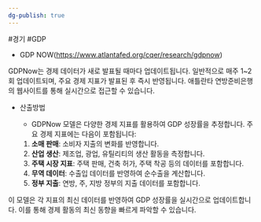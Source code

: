```yaml
---
dg-publish: true
---
```

#경기 #GDP

- GDP NOW(https://www.atlantafed.org/cqer/research/gdpnow)

GDPNow는 경제 데이터가 새로 발표될 때마다 업데이트됩니다. 일반적으로 매주 1~2회 업데이트되며, 주요 경제 지표가 발표된 후 즉시 반영됩니다. 애틀란타 연방준비은행의 웹사이트를 통해 실시간으로 접근할 수 있습니다.

- 산출방법
	- GDPNow 모델은 다양한 경제 지표를 활용하여 GDP 성장률을 추정합니다. 주요 경제 지표에는 다음이 포함됩니다:

	1. **소매 판매**: 소비자 지출의 변화를 반영합니다.
	2. **산업 생산**: 제조업, 광업, 유틸리티의 생산 활동을 측정합니다.
	3. **주택 시장 지표**: 주택 판매, 건축 허가, 주택 착공 등의 데이터를 포함합니다.
	4. **무역 데이터**: 수출입 데이터를 반영하여 순수출을 계산합니다.
	5. **정부 지출**: 연방, 주, 지방 정부의 지출 데이터를 포함합니다.

이 모델은 각 지표의 최신 데이터를 반영하여 GDP 성장률을 실시간으로 업데이트합니다. 이를 통해 경제 활동의 최신 동향을 빠르게 파악할 수 있습니다.